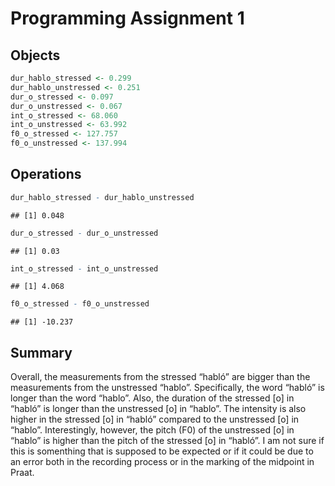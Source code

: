
# Programming Assignment 1

## Objects

``` r
dur_hablo_stressed <- 0.299
dur_hablo_unstressed <- 0.251
dur_o_stressed <- 0.097
dur_o_unstressed <- 0.067
int_o_stressed <- 68.060
int_o_unstressed <- 63.992
f0_o_stressed <- 127.757
f0_o_unstressed <- 137.994
```

## Operations

``` r
dur_hablo_stressed - dur_hablo_unstressed
```

    ## [1] 0.048

``` r
dur_o_stressed - dur_o_unstressed
```

    ## [1] 0.03

``` r
int_o_stressed - int_o_unstressed
```

    ## [1] 4.068

``` r
f0_o_stressed - f0_o_unstressed
```

    ## [1] -10.237

## Summary

Overall, the measurements from the stressed “habló” are bigger than the
measurements from the unstressed “hablo”. Specifically, the word “habló”
is longer than the word “hablo”. Also, the duration of the stressed
\[o\] in “habló” is longer than the unstressed \[o\] in “hablo”. The
intensity is also higher in the stressed \[o\] in “habló” compared to
the unstressed \[o\] in “hablo”. Interestingly, however, the pitch (F0)
of the unstressed \[o\] in “hablo” is higher than the pitch of the
stressed \[o\] in “habló”. I am not sure if this is somenthing that is
supposed to be expected or if it could be due to an error both in the
recording process or in the marking of the midpoint in Praat.
